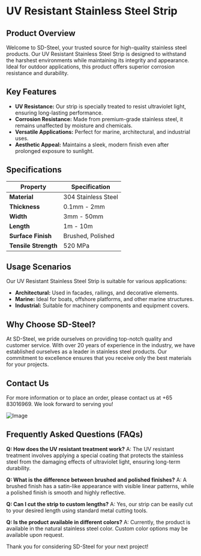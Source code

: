 # UV Resistant Stainless Steel Strip

## Product Overview

Welcome to SD-Steel, your trusted source for high-quality stainless steel products. Our UV Resistant Stainless Steel Strip is designed to withstand the harshest environments while maintaining its integrity and appearance. Ideal for outdoor applications, this product offers superior corrosion resistance and durability.

## Key Features

- **UV Resistance:** Our strip is specially treated to resist ultraviolet light, ensuring long-lasting performance.
- **Corrosion Resistance:** Made from premium-grade stainless steel, it remains unaffected by moisture and chemicals.
- **Versatile Applications:** Perfect for marine, architectural, and industrial uses.
- **Aesthetic Appeal:** Maintains a sleek, modern finish even after prolonged exposure to sunlight.

## Specifications

| **Property**         | **Specification** |
|----------------------|-------------------|
| **Material**         | 304 Stainless Steel |
| **Thickness**        | 0.1mm - 2mm       |
| **Width**            | 3mm - 50mm        |
| **Length**           | 1m - 10m          |
| **Surface Finish**   | Brushed, Polished |
| **Tensile Strength** | 520 MPa          |

## Usage Scenarios

Our UV Resistant Stainless Steel Strip is suitable for various applications:
- **Architectural:** Used in facades, railings, and decorative elements.
- **Marine:** Ideal for boats, offshore platforms, and other marine structures.
- **Industrial:** Suitable for machinery components and equipment covers.

## Why Choose SD-Steel?

At SD-Steel, we pride ourselves on providing top-notch quality and customer service. With over 20 years of experience in the industry, we have established ourselves as a leader in stainless steel products. Our commitment to excellence ensures that you receive only the best materials for your projects.

## Contact Us

For more information or to place an order, please contact us at +65 83016969. We look forward to serving you!

![Image](https://github.com/user-attachments/assets/2567258e-e124-4816-932d-1809bd27ef0b)

## Frequently Asked Questions (FAQs)

**Q: How does the UV resistant treatment work?**
A: The UV resistant treatment involves applying a special coating that protects the stainless steel from the damaging effects of ultraviolet light, ensuring long-term durability.

**Q: What is the difference between brushed and polished finishes?**
A: A brushed finish has a satin-like appearance with visible linear patterns, while a polished finish is smooth and highly reflective.

**Q: Can I cut the strip to custom lengths?**
A: Yes, our strip can be easily cut to your desired length using standard metal cutting tools.

**Q: Is the product available in different colors?**
A: Currently, the product is available in the natural stainless steel color. Custom color options may be available upon request.

Thank you for considering SD-Steel for your next project!